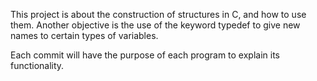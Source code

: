 This project is about the construction of structures in C, and how to use them. Another objective is the use of the keyword typedef to give new names to certain types of variables.

Each commit will have the purpose of each program to explain its functionality.
